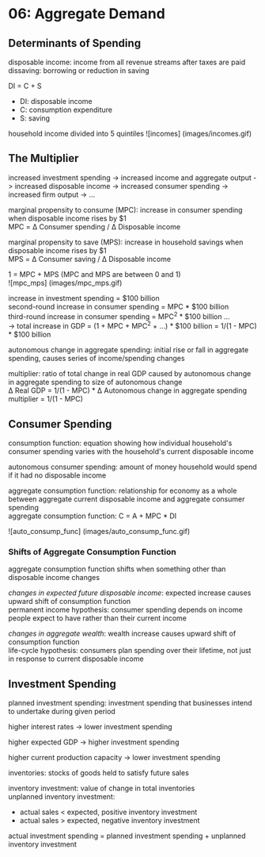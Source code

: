 # 06: Aggregate Demand

## Determinants of Spending

disposable income: income from all revenue streams after taxes are paid  
dissaving: borrowing or reduction in saving

DI = C + S
+ DI: disposable income  
+ C: consumption expenditure
+ S: saving

household income divided into 5 quintiles
![incomes] (images/incomes.gif)

## The Multiplier

increased investment spending -> increased income and aggregate output -> increased disposable income -> increased consumer spending -> increased firm output -> ... 

marginal propensity to consume (MPC): increase in consumer spending when disposable income rises by $1    
MPC = &Delta; Consumer spending / &Delta; Disposable income 

marginal propensity to save (MPS): increase in household savings when disposable income rises by $1  
MPS = &Delta; Consumer saving / &Delta; Disposable income 

1 = MPC + MPS (MPC and MPS are between 0 and 1)   
![mpc_mps] (images/mpc_mps.gif)

increase in investment spending = $100 billion  
second-round increase in consumer spending = MPC * $100 billion  
third-round increase in consumer spending = MPC<sup>2</sup> * $100 billion ...  
-> total increase in GDP = (1 + MPC + MPC<sup>2</sup> + ...) * $100 billion = 1/(1 - MPC) * $100 billion 

autonomous change in aggregate spending: initial rise or fall in aggregate spending, causes series of income/spending changes

multiplier: ratio of total change in real GDP caused by autonomous change in aggregate spending to size of autonomous change  
&Delta; Real GDP = 1/(1 - MPC) * &Delta; Autonomous change in aggregate spending  
multiplier = 1/(1 - MPC)

## Consumer Spending

consumption function: equation showing how individual household's consumer spending varies with the household's current disposable income

autonomous consumer spending: amount of money household would spend if it had no disposable income  

aggregate consumption function: relationship for economy as a whole between aggregate current disposable income and aggregate consumer spending   
aggregate consumption function: C = A + MPC * DI

![auto_consump_func] (images/auto_consump_func.gif)

### Shifts of Aggregate Consumption Function

aggregate consumption function shifts when something other than disposable income changes

*changes in expected future disposable income*: expected increase causes upward shift of consumption function  
permanent income hypothesis: consumer spending depends on income people expect to have rather than their current income 

*changes in aggregate wealth*: wealth increase causes upward shift of consumption function  
life-cycle hypothesis: consumers plan spending over their lifetime, not just in response to current disposable income

## Investment Spending

planned investment spending: investment spending that businesses intend to undertake during given period

higher interest rates -> lower investment spending

higher expected GDP -> higher investment spending

higher current production capacity -> lower investment spending

inventories: stocks of goods held to satisfy future sales

inventory investment: value of change in total inventories  
unplanned inventory investment: 
+ actual sales < expected, positive inventory investment 
+ actual sales > expected, negative inventory investment  

actual investment spending = planned investment spending + unplanned inventory investment
